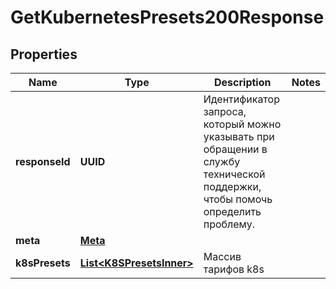 

# GetKubernetesPresets200Response


## Properties

| Name | Type | Description | Notes |
|------------ | ------------- | ------------- | -------------|
|**responseId** | **UUID** | Идентификатор запроса, который можно указывать при обращении в службу технической поддержки, чтобы помочь определить проблему. |  |
|**meta** | [**Meta**](Meta.md) |  |  |
|**k8sPresets** | [**List&lt;K8SPresetsInner&gt;**](K8SPresetsInner.md) | Массив тарифов k8s |  |



